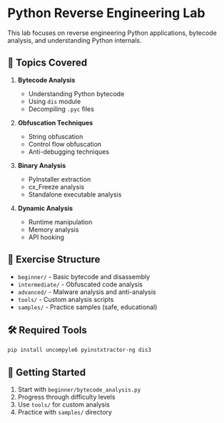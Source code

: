 # Python Reverse Engineering Lab

This lab focuses on reverse engineering Python applications, bytecode analysis, and understanding Python internals.

## 🐍 Topics Covered

1. **Bytecode Analysis**
   - Understanding Python bytecode
   - Using `dis` module
   - Decompiling `.pyc` files

2. **Obfuscation Techniques**
   - String obfuscation
   - Control flow obfuscation
   - Anti-debugging techniques

3. **Binary Analysis**
   - PyInstaller extraction
   - cx_Freeze analysis
   - Standalone executable analysis

4. **Dynamic Analysis**
   - Runtime manipulation
   - Memory analysis
   - API hooking

## 📁 Exercise Structure

- `beginner/` - Basic bytecode and disassembly
- `intermediate/` - Obfuscated code analysis
- `advanced/` - Malware analysis and anti-analysis
- `tools/` - Custom analysis scripts
- `samples/` - Practice samples (safe, educational)

## 🛠️ Required Tools

```bash
pip install uncompyle6 pyinstxtractor-ng dis3
```

## 🚀 Getting Started

1. Start with `beginner/bytecode_analysis.py`
2. Progress through difficulty levels
3. Use `tools/` for custom analysis
4. Practice with `samples/` directory